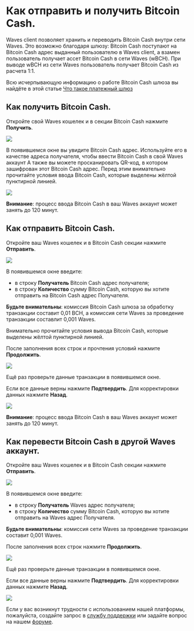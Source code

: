 # **Как отправить и получить Bitcoin Cash**.

Waves client позволяет хранить и переводить Bitcoin Cash внутри сети Waves. Это возможно благодаря шлюзу: Bitcoin Cash поступают на Bitcoin Cash адрес выданный пользователю в Waves client, а взамен пользователь получает ассет Bitcoin Cash в сети Waves (wBCH). При выводе wBCH из сети Waves пользователь получает Bitcoin Cash из расчета 1:1.

Всю исчерпывающую информацию о работе Bitcoin Cash шлюза вы найдёте в этой статье [Что такое платежный шлюз](/waves-client/frequently-asked-questions-faq/transfers-and-gateways/payment-gateway.md)

## **Как получить Bitcoin Cash**.

Откройте свой Waves кошелек и в секции Bitcoin Cash нажмите **Получить**.

![](/_assets/bch_transfers_01.png)

В появившемся окне вы увидите Bitcoin Cash адрес.
Используйте его в качестве адреса получателя, чтобы ввести Bitcoin Cash в свой Waves аккаунт
А также вы можете просканировать QR-код, в котором зашифрован этот Bitcoin Cash адрес.
Перед этим внимательно прочитайте условия ввода Bitcoin Cash, которые выделены жёлтой пунктирной линией.

![](/_assets/bch_transfers_02.png)

**Внимание**: процесс ввода Bitcoin Cash в ваш Waves аккаунт может занять до 120 минут.

## **Как отправить Bitcoin Cash**.

Откройте ваш Waves кошелек и в Bitcoin Cash секции нажмите **Отправить**.

![](/_assets/bch_transfers_03.png)

В появившемся окне введите:

- в строку **Получатель** Bitcoin Cash адрес получателя;
- в строку **Количество** сумму Bitcoin Cash, которую вы хотите отправить на Bitcoin Cash адрес Получателя.

**Будьте внимательны**: комиссия Bitcoin Cash шлюза за обработку транзакции составит 0,01 BCH, а комиссия сети Waves за проведение транзакции составлит 0,001 Waves.

Внимательно прочитайте условия вывода Bitcoin Cash, которые выделены жёлтой пунктирной линией.

После заполнения всех строк и прочтения условий нажмите **Продолжить**.

![](/_assets/bch_transfers_04.png)

Ещё раз проверьте данные транзакции в появившемся окне.

Если все данные верны нажмите **Подтвердить**. Для корректировки данных нажмите **Назад**.

![](/_assets/bch_transfers_05.png)

**Внимание**: процесс ввода Bitcoin Cash в ваш Waves аккаунт может занять до 120 минут.

## **Как перевести Bitcoin Cash в другой Waves аккаунт**.

Откройте ваш Waves кошелек и в Bitcoin Cash секции нажмите **Отправить**.

![](/_assets/bch_transfers_06.png)

В появившемся окне введите:

- в строку **Получатель** Waves адрес получателя;
- в строку **Количество** сумму Bitcoin Cash, которую вы хотите отправить на Waves адрес Получателя.

**Будьте внимательны**: комиссия сети Waves за проведение транзакции составит 0,001 Waves.

После заполнения всех строк нажмите **Продолжить**.

![](/_assets/bch_transfers_07.png)

Ещё раз проверьте данные транзакции в появившемся окне.

Если все данные верны нажмите **Подтвердить**. Для корректировки данных нажмите **Назад**.

![](/_assets/bch_transfers_08.png)

Если у вас возникнут трудности с использованием нашей платформы, пожалуйста, создайте запрос в [службу поддержки](https://support.wavesplatform.com/) или задайте вопрос на нашем [форуме](https://forum.wavesplatform.com/).
